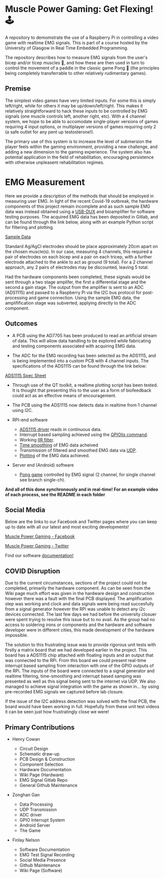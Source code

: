 
# Muscle Power Gaming: Get Flexing! :joystick:


A repository to demomstrate the use of a Raspberry Pi in controlling a video game with realtime EMG signals. This is part of a course hosted by the University of Glasgow in Real Time Embedded Programming.

The repository describes how to measure EMG signals from the user's bicep and/or ticep muscles :muscle:, and how these are then used in turn to control the movement of a paddle in the classic game Pong :ping_pong: (the principles being completely transferrable to other relatively rudimentary games). 

## Premise

The simplest video games have very limited inputs. For some this is simply left/right, while for others it may be up/down/left/right. This makes it relatively straightforward to hack these inputs to be controlled by EMG signals (one muscle controls left, another right, etc). With a 4 channel system, we hope to be able to accomodate single-player versions of games requiring 4 input options, or multiplayer versions of games requiring only 2 (a safe outlet for any pent up testosterone!).

The primary use of this system is to increase the level of submersion the player feels within the gaming environment, providing a new challenge, and adding a new dimension to the gaming experience. The system also has potential application in the field of rehabilitation, encouraging persistence with otherwise unpleasent rehabilitation regimes.

# EMG Measurement

Here we provide a description of the methods that should be employed in measuring user EMG. In light of the recent Covid-19 outbreak, the hardware components of this project remain incomplete and as such sample EMG data was instead obtained using a [USB-DUX](https://www.linux-usb-daq.co.uk/order2/) and bioamplifier for software testing purposes. The acquired EMG data has been deposited in Gitlab, and can be found through the link below, along with an example Python script for filtering and plotting.

[Sample Data](https://gitlab.com/HenryCowan/rte-emg-signals/-/tree/master)

Standard Ag/AgCl electrodes should be place approximately 20cm apart on the chosen muscle(s). In our case, measuring 4 channels, this required a pair of electrodes on each bicep and a pair on each tricep, with a further electrode attached to the ankle to act as ground (9 total). For a 2 channel approach, any 2 pairs of electrodes may be discounted, leaving 5 total.

Had the hardware components been completed, these signals would be sent through a two stage amplifer, the first a differential stage and the second a gain stage. The output from the amplifier is sent to an ADC (ADS1115) and passed to a Raspberry Pi via the I2C bus protocol for post-processing and game connection. Using the sample EMG data, the amplifification stage was subverted, applying directly to the ADC component.  

## Outcomes

- A PCB using the AD7705 has been produced to read an artificial stream of data. This will allow data handling to be explored while fabricating and testing components associated with acquiring EMG data.

- The ADC for the EMG recording has been selected as the ADS1115, and is being implemented into a custom PCB with 4 channel inputs. The specifications of the ADS1115 can be found through the link below:

[ADS1115 Spec Sheet](http://www.ti.com/lit/ds/symlink/ads1114.pdf)

- Through use of the QT toolkit, a realtime plotting script has been tested. It is thought that presenting this to the user as a form of biofeedback could act as an effective means of encouragement. 

- The PCB using the ADS1115 now detects data in realtime from 1 channel using I2C.

- RPI-end software
  - [ADS1115 driver](https://github.com/TheUltraSoundGuys/RTEP/tree/master/Rpi_end/Ads1115ContinousDriver) reads in continuous data. 
  - Interrupt based sampling achieved using the [GPIOlis command](https://github.com/TheUltraSoundGuys/RTEP/tree/master/Rpi_end/Rpi%20end%20together).
  - Working [IIR filter](https://github.com/TheUltraSoundGuys/RTEP/tree/master/Rpi_end/unit%20tests%20in%20RPI%20end/Data%20filter%2Budp%20sending%20unit).
  - [Time smoothing](https://github.com/TheUltraSoundGuys/RTEP/tree/master/Rpi_end/unit%20tests%20in%20RPI%20end/Data%20filter%2Budp%20sending%20unit) of EMG data acheived 
  - Transmission of filtered and smoothed EMG data via [UDP](https://github.com/TheUltraSoundGuys/RTEP/blob/master/Rpi_end/unit%20tests%20in%20RPI%20end/Data%20filter%2Budp%20sending%20unit/window.cpp).
  - [Plotting](https://github.com/TheUltraSoundGuys/RTEP/blob/master/Rpi_end/unit%20tests%20in%20RPI%20end/Data%20filter%2Budp%20sending%20unit/window.cpp) of the EMG data achieved.

- Server end (Android) software

  - [Pong game](https://github.com/TheUltraSoundGuys/RTEP/tree/master/Server_end/Server%20Pong%20GUI-all%20together) controlled by EMG signal (2 channel, for single channel see branch single-ch).

**And all of this done synchronously and in real-time! For an example video of each process, see the README in each folder** 

## Social Media

Below are the links to our Facebook and Twitter pages where you can keep up to date with all our latest and most exciting developments!

[Muscle Power Gaming - Facebook](https://www.facebook.com/EMGamingRPI/)

[Muscle Power Gaming - Twitter](https://twitter.com/emg_pi)

Find our software [documentation!](https://finlay-nelson.github.io/Test.io/.)

## COVID Disruption

Due to the current circumstances, sections of the project could not be completed, primarily the hardware component. As can be seen from the Wiki page much effort was given in the hardware design and construction however there was a fault with the final PCB displayed. The amplification step was working and clock and data signals were being read succesfully from a signal generator however the RPi was unable to detect any i2c devices connected. The last few days we had before the university closuer were spent trying to resolve this issue but to no avail. As the group had no access to soldering irons or components and the hardware and software developer were in different cities, this made development of the hardware impossible.

The solution to this frustrating issue was to provide rigorous unit tests with firstly a matrix board that we had developed earlier in the project. This board has a ADS1115 chip attached with floating inputs and an output that was connected to the RPi. From this board we could present real-time interrupt based sampling from interaction with one of the GPIO outputs of the RPi. The inputs of the board were connected to a signal generator and realtime filtering, time-smoothing and interrupt based samping was presented as well as this signal being sent to the internet via UDP. We also managed to achieve signal integration with the game as shown in... by using pre-recorded EMG signals we captured before lab closure.

If the issue of the I2C address detection was solved with the final PCB, the board would have been working in full. Hopefully from these unit test videos it can be seen just how frustratingly close we were!

## Primary Contributions

- Henry Cowan
  - Circuit Design
  - Schematic draw-up
  - PCB Design & Construction
  - Component Selection
  - Hardware Documentation
  - Wiki Page (Hardware)
  - EMG Signal Gitlab Repo
  - General Github Maintenance

- Zonghan Gan
  - Data Processing
  - UDP Transmission
  - ADC driver
  - GPIO Interrupt System
  - Android Server
  - The Game

- Finlay Nelson
  - Software Documentation
  - EMG Test Signal Recording
  - Social Media Presence
  - Github Maintenance
  - Wiki Page (Software)


